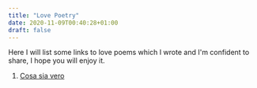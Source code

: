 ```yaml
---
title: "Love Poetry"
date: 2020-11-09T00:40:28+01:00
draft: false
---
```


Here I will list some links to love poems which I wrote and I'm confident to share, I hope you will enjoy it.

1. [Cosa sia vero](/Cosasiavero.txt)